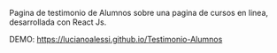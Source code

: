 Pagina de testimonio de Alumnos sobre una pagina de cursos en linea, desarrollada con React Js.

DEMO: https://lucianoalessi.github.io/Testimonio-Alumnos